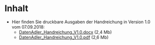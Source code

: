 # Inhalt

- Hier finden Sie druckbare Ausgaben der Handreichung in Version 1.0 vom 07.09.2018:
  * [DatenAdler_Handreichung_V1.0.docx](DatenAdler_Handreichung_V1.0.docx) (2,4 Mb)
  * [DatenAdler_Handreichung_V1.0.pdf](DatenAdler_Handreichung_V1.0.pdf) (2,6 Mb)
